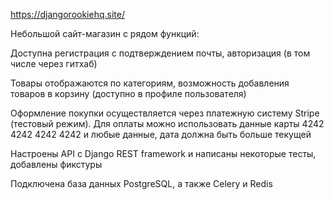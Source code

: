 https://djangorookiehq.site/

Небольшой сайт-магазин с рядом функций:

Доступна регистрация с подтверждением почты, авторизация (в том числе через гитхаб)

Товары отображаются по категориям, возможность добавления товаров в корзину (доступно в профиле пользователя)

Оформление покупки осуществляется через платежную систему Stripe (тестовый режим). Для оплаты можно использовать данные карты 4242 4242 4242 4242 и любые данные, дата должна быть больше текущей

Настроены API с Django REST framework и написаны некоторые тесты, добавлены фикстуры

Подключена база данных PostgreSQL, а также Celery и Redis
